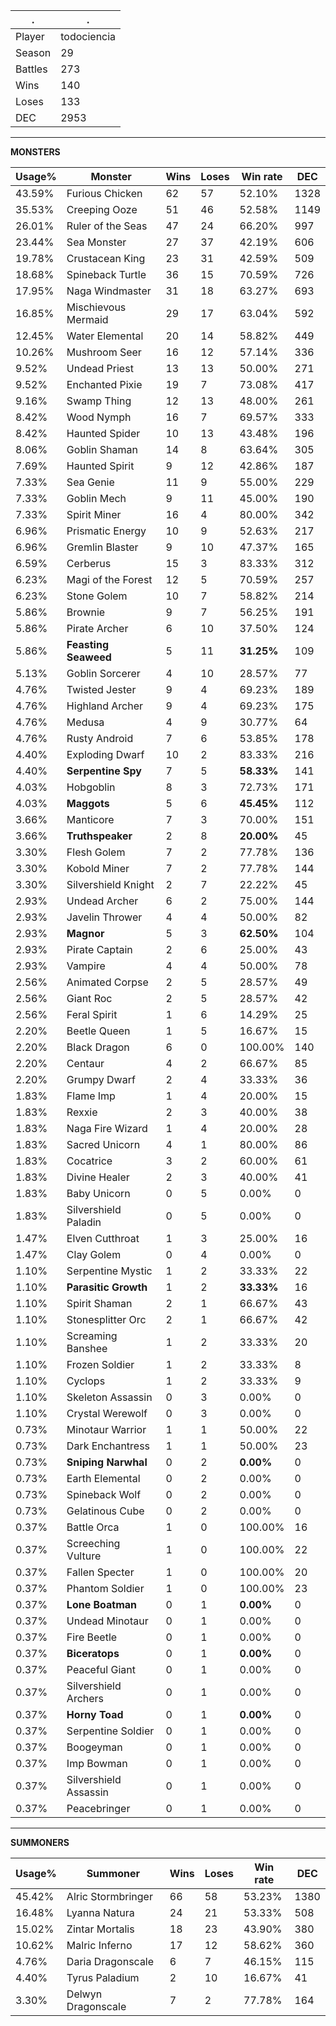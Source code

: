 .|.
|-|-
Player|todociencia
Season|29
Battles|273
Wins|140
Loses|133
DEC|2953

---
**MONSTERS**

Usage%|Monster|Wins|Loses|Win rate|DEC|
-|-|-|-|-|-|
43.59%|Furious Chicken|62|57|52.10%|1328|
35.53%|Creeping Ooze|51|46|52.58%|1149|
26.01%|Ruler of the Seas|47|24|66.20%|997|
23.44%|Sea Monster|27|37|42.19%|606|
19.78%|Crustacean King|23|31|42.59%|509|
18.68%|Spineback Turtle|36|15|70.59%|726|
17.95%|Naga Windmaster|31|18|63.27%|693|
16.85%|Mischievous Mermaid|29|17|63.04%|592|
12.45%|Water Elemental|20|14|58.82%|449|
10.26%|Mushroom Seer|16|12|57.14%|336|
9.52%|Undead Priest|13|13|50.00%|271|
9.52%|Enchanted Pixie|19|7|73.08%|417|
9.16%|Swamp Thing|12|13|48.00%|261|
8.42%|Wood Nymph|16|7|69.57%|333|
8.42%|Haunted Spider|10|13|43.48%|196|
8.06%|Goblin Shaman|14|8|63.64%|305|
7.69%|Haunted Spirit|9|12|42.86%|187|
7.33%|Sea Genie|11|9|55.00%|229|
7.33%|Goblin Mech|9|11|45.00%|190|
7.33%|Spirit Miner|16|4|80.00%|342|
6.96%|Prismatic Energy|10|9|52.63%|217|
6.96%|Gremlin Blaster|9|10|47.37%|165|
6.59%|Cerberus|15|3|83.33%|312|
6.23%|Magi of the Forest|12|5|70.59%|257|
6.23%|Stone Golem|10|7|58.82%|214|
5.86%|Brownie|9|7|56.25%|191|
5.86%|Pirate Archer|6|10|37.50%|124|
5.86%|**Feasting Seaweed**|5|11|**31.25%**|109|
5.13%|Goblin Sorcerer|4|10|28.57%|77|
4.76%|Twisted Jester|9|4|69.23%|189|
4.76%|Highland Archer|9|4|69.23%|175|
4.76%|Medusa|4|9|30.77%|64|
4.76%|Rusty Android|7|6|53.85%|178|
4.40%|Exploding Dwarf|10|2|83.33%|216|
4.40%|**Serpentine Spy**|7|5|**58.33%**|141|
4.03%|Hobgoblin|8|3|72.73%|171|
4.03%|**Maggots**|5|6|**45.45%**|112|
3.66%|Manticore|7|3|70.00%|151|
3.66%|**Truthspeaker**|2|8|**20.00%**|45|
3.30%|Flesh Golem|7|2|77.78%|136|
3.30%|Kobold Miner|7|2|77.78%|144|
3.30%|Silvershield Knight|2|7|22.22%|45|
2.93%|Undead Archer|6|2|75.00%|144|
2.93%|Javelin Thrower|4|4|50.00%|82|
2.93%|**Magnor**|5|3|**62.50%**|104|
2.93%|Pirate Captain|2|6|25.00%|43|
2.93%|Vampire|4|4|50.00%|78|
2.56%|Animated Corpse|2|5|28.57%|49|
2.56%|Giant Roc|2|5|28.57%|42|
2.56%|Feral Spirit|1|6|14.29%|25|
2.20%|Beetle Queen|1|5|16.67%|15|
2.20%|Black Dragon|6|0|100.00%|140|
2.20%|Centaur|4|2|66.67%|85|
2.20%|Grumpy Dwarf|2|4|33.33%|36|
1.83%|Flame Imp|1|4|20.00%|15|
1.83%|Rexxie|2|3|40.00%|38|
1.83%|Naga Fire Wizard|1|4|20.00%|28|
1.83%|Sacred Unicorn|4|1|80.00%|86|
1.83%|Cocatrice|3|2|60.00%|61|
1.83%|Divine Healer|2|3|40.00%|41|
1.83%|Baby Unicorn|0|5|0.00%|0|
1.83%|Silvershield Paladin|0|5|0.00%|0|
1.47%|Elven Cutthroat|1|3|25.00%|16|
1.47%|Clay Golem|0|4|0.00%|0|
1.10%|Serpentine Mystic|1|2|33.33%|22|
1.10%|**Parasitic Growth**|1|2|**33.33%**|16|
1.10%|Spirit Shaman|2|1|66.67%|43|
1.10%|Stonesplitter Orc|2|1|66.67%|42|
1.10%|Screaming Banshee|1|2|33.33%|20|
1.10%|Frozen Soldier|1|2|33.33%|8|
1.10%|Cyclops|1|2|33.33%|9|
1.10%|Skeleton Assassin|0|3|0.00%|0|
1.10%|Crystal Werewolf|0|3|0.00%|0|
0.73%|Minotaur Warrior|1|1|50.00%|22|
0.73%|Dark Enchantress|1|1|50.00%|23|
0.73%|**Sniping Narwhal**|0|2|**0.00%**|0|
0.73%|Earth Elemental|0|2|0.00%|0|
0.73%|Spineback Wolf|0|2|0.00%|0|
0.73%|Gelatinous Cube|0|2|0.00%|0|
0.37%|Battle Orca|1|0|100.00%|16|
0.37%|Screeching Vulture|1|0|100.00%|22|
0.37%|Fallen Specter|1|0|100.00%|20|
0.37%|Phantom Soldier|1|0|100.00%|23|
0.37%|**Lone Boatman**|0|1|**0.00%**|0|
0.37%|Undead Minotaur|0|1|0.00%|0|
0.37%|Fire Beetle|0|1|0.00%|0|
0.37%|**Biceratops**|0|1|**0.00%**|0|
0.37%|Peaceful Giant|0|1|0.00%|0|
0.37%|Silvershield Archers|0|1|0.00%|0|
0.37%|**Horny Toad**|0|1|**0.00%**|0|
0.37%|Serpentine Soldier|0|1|0.00%|0|
0.37%|Boogeyman|0|1|0.00%|0|
0.37%|Imp Bowman|0|1|0.00%|0|
0.37%|Silvershield Assassin|0|1|0.00%|0|
0.37%|Peacebringer|0|1|0.00%|0|

---
**SUMMONERS**

Usage%|Summoner|Wins|Loses|Win rate|DEC|
-|-|-|-|-|-|
45.42%|Alric Stormbringer|66|58|53.23%|1380|
16.48%|Lyanna Natura|24|21|53.33%|508|
15.02%|Zintar Mortalis|18|23|43.90%|380|
10.62%|Malric Inferno|17|12|58.62%|360|
4.76%|Daria Dragonscale|6|7|46.15%|115|
4.40%|Tyrus Paladium|2|10|16.67%|41|
3.30%|Delwyn Dragonscale|7|2|77.78%|164|
